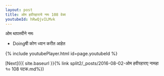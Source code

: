 ```yaml
---
layout: post
title: ओम हवीरहाराये नमः 108 वेळा
youtubeId: hRwQjvILMvk
---
```

 
 
 ओम थापस्वीने नमः  
 
 -  Doingषी कोण ध्यान करीत आहेत 
 
  
 
  
 
 
 
 
 
 


{% include youtubePlayer.html id=page.youtubeId %}
 
[Next]({{ site.baseurl }}{% link  split2/_posts/2016-08-02-ओम हवीरहाराए नामहा १० 108 पटक.md%})
 
